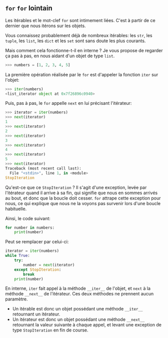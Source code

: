 ## `for` `for` lointain

Les itérables et le mot-clef `for` sont intimement liées. C'est à partir de ce dernier que nous itérons sur les objets.

Vous connaissez probablement déjà de nombreux itérables: les `str`, les `tuple`, les `list`, les `dict` et les `set` sont sans doute les plus courants.

Mais comment cela fonctionne-t-il en interne ? Je vous propose de regarder ça pas à pas, en nous aidant d'un objet de type `list`.

```python
>>> numbers = [1, 2, 3, 4, 5]
```

La première opération réalisée par le `for` est d'appeler la fonction `iter` sur l'objet:

```python
>>> iter(numbers)
<list_iterator object at 0x7f26896c0940>
```

Puis, pas à pas, le `for` appelle `next` en lui précisant l'itérateur:

```python
>>> iterator = iter(numbers)
>>> next(iterator)
1
>>> next(iterator)
2
>>> next(iterator)
3
>>> next(iterator)
4
>>> next(iterator)
5
>>> next(iterator)
Traceback (most recent call last):
  File "<stdin>", line 1, in <module>
StopIteration
```

Qu'est-ce que ce `StopIteration` ? Il s'agit d'une exception, levée par l'itérateur quand il arrive à sa fin, qui signifie que nous en sommes arrivés au bout, et donc que la boucle doit cesser. `for` attrape cette exception pour nous, ce qui explique que nous ne la voyons pas survenir lors d'une boucle habituelle.

Ainsi, le code suivant:

```python
for number in numbers:
    print(number)
```

Peut se remplacer par celui-ci:

```python
iterator = iter(numbers)
while True:
    try:
        number = next(iterator)
    except StopIteration:
        break
    print(number)
```

En interne, `iter` fait appel à la méthode `__iter__` de l'objet, et `next` à la méthode `__next__` de l'itérateur. Ces deux méthodes ne prennent aucun paramètre.

- Un itérable est donc un objet possédant une méthode `__iter__` retournant un itérateur.
- Un itérateur est donc un objet possédant une méthode `__next__` retournant la valeur suivante à chaque appel, et levant une exception de type `StopIteration` en fin de course.
